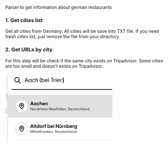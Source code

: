 Parser to get information about german restaurants

### 1. Get cities list
Get all cities from Germany.
All cities will be save into TXT file.
If you need fresh cities list, just remove the file from your directory.

### 2. Get URLs by city
For this step will be check if the same city exists on Tripadvisor.
Some cities are too small and doesn't exists on Tripadvisor.  
![](/images/search_dropdown.png)
